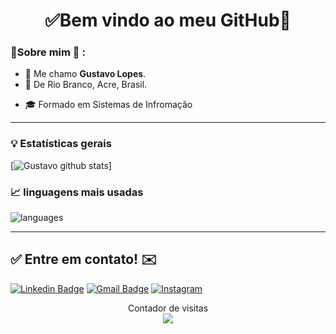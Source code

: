 <h1 align="center"> 
	✅Bem vindo ao meu GitHub🚀
</h1>

### 👦Sobre mim :seedling: : 
- 👋 Me chamo **Gustavo Lopes**.
- 📌  De Rio Branco, Acre, Brasil.
<!-- - 💼  -->
- 🎓 Formado em Sistemas de Infromação

<hr>

### :bulb:  Estatísticas gerais 
 
[![Gustavo github stats](https://github-readme-stats.vercel.app/api?username=gustavolopesv3&theme=cobalt&show_icons=true)]

### 📈  linguagens mais usadas 
![languages](https://github-readme-stats.vercel.app/api/top-langs/?username=gustavolopesv3&hide=scss&layout=compact&theme=cobalt&title_color=2ED3EA)

<hr>

## ✅ Entre em contato! ✉️

[![Linkedin Badge](https://img.shields.io/badge/-LinkedIn-blue?style=flat-square&logo=Linkedin&logoColor=white&link=https://linkedin.com/in/brunoluiss)](https://www.linkedin.com/in/gustavolopesit/)
 [![Gmail Badge](https://img.shields.io/badge/gustavo.lopesv3@gmail.com-c14438?style=flat-square&logo=Gmail&logoColor=white&link=mailto:gustavo.lopesv3@gmail.com)](mailto:gustavo.lopesv3@gmail.com)
 [![Instagram](https://img.shields.io/badge/-Instagram-E4405F?&logo=Instagram&logoColor=FFFFFF)](https://www.instagram.com/gustavolopesit/)
 
 <p align="center"> 
  Contador de visitas<br>
  <img src="https://profile-counter.glitch.me/gustavolopesv3/count.svg" />
</p>

